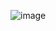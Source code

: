 ![image](https://github.com/aqwo6333/DS_10_10/assets/130898021/6fdb4ef6-c5df-45b9-abcb-fb27d56f5a0b)
